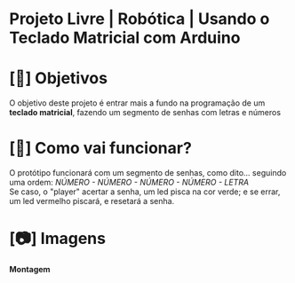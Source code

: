 # Projeto Livre | Robótica | Usando o Teclado Matricial com Arduino

# [📰] Objetivos 
O objetivo deste projeto é entrar mais a fundo na programação de um **teclado matricial**, fazendo um segmento de senhas com letras e números

# [🤖] Como vai funcionar?
O protótipo funcionará com um segmento de senhas, como dito... seguindo uma ordem: *NÚMERO - NÚMERO - NÚMERO - NÚMERO - LETRA* <br>
Se caso, o "player" acertar a senha, um led pisca na cor verde; e se errar, um led vermelho piscará, e resetará a senha.

# [📷] Imagens
**Montagem**





